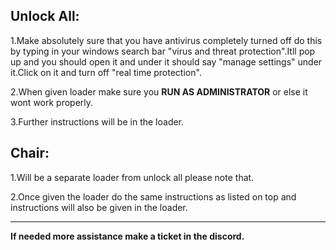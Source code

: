 

**Unlock All**:
---
1.Make absolutely sure that you have antivirus completely turned off do this by typing in your windows search bar "virus and threat protection".Itll pop up and you should open it and under it should say "manage settings" under it.Click on it and turn off "real time protection".



2.When given loader make sure you **RUN AS ADMINISTRATOR** or else it wont work properly.


3.Further instructions will be in the loader.





**Chair**:
---
1.Will be a separate loader from unlock all please note that.


2.Once given the loader do the same instructions as listed on top and instructions will also be given in the loader.



---
**If needed more assistance make a ticket in the discord.**
